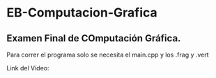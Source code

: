 # EB-Computacion-Grafica
## Examen Final de COmputación Gráfica.

Para correr el programa solo se necesita el main.cpp y los .frag y .vert

Link del Video: 
